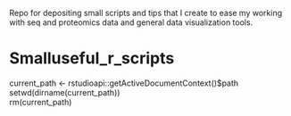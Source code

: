 Repo for depositing small scripts and tips that I create to ease my working with seq and proteomics data
and general data visualization tools.

# Smalluseful_r_scripts

current_path <- rstudioapi::getActiveDocumentContext()$path  
setwd(dirname(current_path))  
rm(current_path)  
